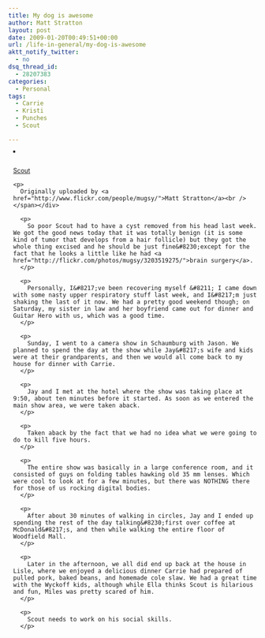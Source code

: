 ```yaml
---
title: My dog is awesome
author: Matt Stratton
layout: post
date: 2009-01-20T00:49:51+00:00
url: /life-in-general/my-dog-is-awesome
aktt_notify_twitter:
  - no
dsq_thread_id:
  - 28207383
categories:
  - Personal
tags:
  - Carrie
  - Kristi
  - Punches
  - Scout

---
```

<div style="float:right;margin-left:10px;margin-bottom:10px;">
  <a title="photo sharing" href="http://www.flickr.com/photos/mugsy/3211446232/"><img style="border:solid 2px #000000;" src="http://farm4.static.flickr.com/3368/3211446232_a081179a87_m.jpg" alt="" /></a></p> 
  
  <p>
    <span style="font-size:.9em;margin-top:0;"><br /> <a href="http://www.flickr.com/photos/mugsy/3211446232/">Scout</a></p> 
    
    <p>
      Originally uploaded by <a href="http://www.flickr.com/people/mugsy/">Matt Stratton</a><br /> </span></div> 
      
      <p>
        So poor Scout had to have a cyst removed from his head last week. We got the good news today that it was totally benign (it is some kind of tumor that develops from a hair follicle) but they got the whole thing excised and he should be just fine&#8230;except for the fact that he looks a little like he had <a href="http://flickr.com/photos/mugsy/3203519275/">brain surgery</a>.
      </p>
      
      <p>
        Personally, I&#8217;ve been recovering myself &#8211; I came down with some nasty upper respiratory stuff last week, and I&#8217;m just shaking the last of it now. We had a pretty good weekend though; on Saturday, my sister in law and her boyfriend came out for dinner and Guitar Hero with us, which was a good time.
      </p>
      
      <p>
        Sunday, I went to a camera show in Schaumburg with Jason. We planned to spend the day at the show while Jay&#8217;s wife and kids were at their grandparents, and then we would all come back to my house for dinner with Carrie.
      </p>
      
      <p>
        Jay and I met at the hotel where the show was taking place at 9:50, about ten minutes before it started. As soon as we entered the main show area, we were taken aback.
      </p>
      
      <p>
        Taken aback by the fact that we had no idea what we were going to do to kill five hours.
      </p>
      
      <p>
        The entire show was basically in a large conference room, and it consisted of guys on folding tables hawking old 35 mm lenses. Which were cool to look at for a few minutes, but there was NOTHING there for those of us rocking digital bodies.
      </p>
      
      <p>
        After about 30 minutes of walking in circles, Jay and I ended up spending the rest of the day talking&#8230;first over coffee at McDonald&#8217;s, and then while walking the entire floor of Woodfield Mall.
      </p>
      
      <p>
        Later in the afternoon, we all did end up back at the house in Lisle, where we enjoyed a delicious dinner Carrie had prepared of pulled pork, baked beans, and homemade cole slaw. We had a great time with the Wyckoff kids, although while Ella thinks Scout is hilarious and fun, Miles was pretty scared of him.
      </p>
      
      <p>
        Scout needs to work on his social skills.
      </p>